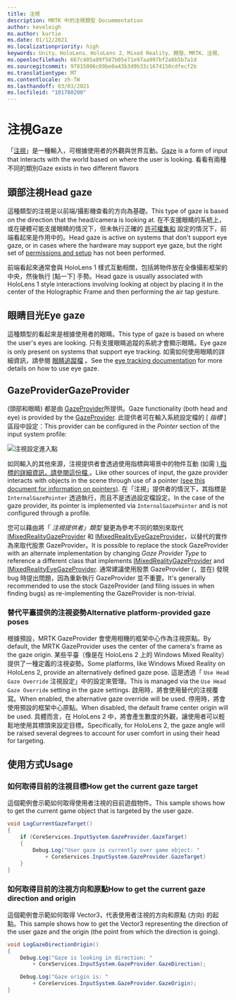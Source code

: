 ```yaml
---
title: 注視
description: MRTK 中的注視類型 Docummentation
author: keveleigh
ms.author: kurtie
ms.date: 01/12/2021
ms.localizationpriority: high
keywords: Unity、HoloLens、HoloLens 2、Mixed Reality、開發、MRTK、注視、
ms.openlocfilehash: 667c405a89f587b05e71e97aa997bf2a6b5b7a1d
ms.sourcegitcommit: 97815006c09be0a43b3d9b33c1674150cdfecf2b
ms.translationtype: MT
ms.contentlocale: zh-TW
ms.lasthandoff: 03/03/2021
ms.locfileid: "101780200"
---
```

# <a name="gaze"></a><span data-ttu-id="3f99c-104">注視</span><span class="sxs-lookup"><span data-stu-id="3f99c-104">Gaze</span></span>

<span data-ttu-id="3f99c-105">「[注視](https://docs.microsoft.com/windows/mixed-reality/gaze)」是一種輸入，可根據使用者的外觀與世界互動。</span><span class="sxs-lookup"><span data-stu-id="3f99c-105">[Gaze](https://docs.microsoft.com/windows/mixed-reality/gaze) is a form of input that interacts with the world based on where the user is looking.</span></span> <span data-ttu-id="3f99c-106">看看有兩種不同的類別</span><span class="sxs-lookup"><span data-stu-id="3f99c-106">Gaze exists in two different flavors</span></span>

## <a name="head-gaze"></a><span data-ttu-id="3f99c-107">頭部注視</span><span class="sxs-lookup"><span data-stu-id="3f99c-107">Head gaze</span></span>

<span data-ttu-id="3f99c-108">這種類型的注視是以前端/攝影機查看的方向為基礎。</span><span class="sxs-lookup"><span data-stu-id="3f99c-108">This type of gaze is based on the direction that the head/camera is looking at.</span></span> <span data-ttu-id="3f99c-109">在不支援眼睛的系統上，或在硬體可能支援眼睛的情況下，但未執行正確的 [許可權集和](eye-tracking/eye-tracking-basic-setup.md#eye-tracking-requirements-checklist) 設定的情況下，前端看起來是作用中的。</span><span class="sxs-lookup"><span data-stu-id="3f99c-109">Head gaze is active on systems that don't support eye gaze, or in cases where the hardware may support eye gaze, but the right set of [permissions and setup](eye-tracking/eye-tracking-basic-setup.md#eye-tracking-requirements-checklist) has not been performed.</span></span>

<span data-ttu-id="3f99c-110">前端看起來通常會與 HoloLens 1 樣式互動相關，包括將物件放在全像攝影框架的中央，然後執行 [點一下] 手勢。</span><span class="sxs-lookup"><span data-stu-id="3f99c-110">Head gaze is usually associated with HoloLens 1 style interactions involving looking at object by placing it in the center of the Holographic Frame and then performing the air tap gesture.</span></span>

## <a name="eye-gaze"></a><span data-ttu-id="3f99c-111">眼睛目光</span><span class="sxs-lookup"><span data-stu-id="3f99c-111">Eye gaze</span></span>

<span data-ttu-id="3f99c-112">這種類型的看起來是根據使用者的眼睛。</span><span class="sxs-lookup"><span data-stu-id="3f99c-112">This type of gaze is based on where the user's eyes are looking.</span></span> <span data-ttu-id="3f99c-113">只有支援眼睛追蹤的系統才會顯示眼睛。</span><span class="sxs-lookup"><span data-stu-id="3f99c-113">Eye gaze is only present on systems that support eye tracking.</span></span> <span data-ttu-id="3f99c-114">如需如何使用眼睛的詳細資訊，請參閱 [眼睛追蹤檔](eye-tracking/eye-tracking-main.md) 。</span><span class="sxs-lookup"><span data-stu-id="3f99c-114">See the [eye tracking documentation](eye-tracking/eye-tracking-main.md) for more details on how to use eye gaze.</span></span>

## <a name="gazeprovider"></a><span data-ttu-id="3f99c-115">GazeProvider</span><span class="sxs-lookup"><span data-stu-id="3f99c-115">GazeProvider</span></span>

<span data-ttu-id="3f99c-116"> (頭部和眼睛) 都是由 [GazeProvider](xref:Microsoft.MixedReality.Toolkit.Input.GazeProvider)所提供。</span><span class="sxs-lookup"><span data-stu-id="3f99c-116">Gaze functionality (both head and eye) is provided by the [GazeProvider](xref:Microsoft.MixedReality.Toolkit.Input.GazeProvider).</span></span> <span data-ttu-id="3f99c-117">此提供者可在輸入系統設定檔的 [ *指標* ] 區段中設定：</span><span class="sxs-lookup"><span data-stu-id="3f99c-117">This provider can be configured in the *Pointer* section of the input system profile:</span></span>

![注視設定進入點](../images/input/GazeConfigurationEntrypoint.png)

<span data-ttu-id="3f99c-119">如同輸入的其他來源，注視提供者會透過使用指標與場景中的物件互動 (如需 [) 指標的詳細資訊，請參閱這份檔 ](../../architecture/controllers-pointers-and-focus.md)。</span><span class="sxs-lookup"><span data-stu-id="3f99c-119">Like other sources of input, the gaze provider interacts with objects in the scene through use of a pointer [(see this document for information on pointers)](../../architecture/controllers-pointers-and-focus.md).</span></span>
<span data-ttu-id="3f99c-120">在「注視」提供者的情況下，其指標是 `InternalGazePointer` 透過執行，而且不是透過設定檔設定。</span><span class="sxs-lookup"><span data-stu-id="3f99c-120">In the case of the gaze provider, its pointer is implemented via `InternalGazePointer` and is not configured through a profile.</span></span>

<span data-ttu-id="3f99c-121">您可以藉由將「 *注視提供者」類型* 變更為參考不同的類別來取代 [IMixedRealityGazeProvider](xref:Microsoft.MixedReality.Toolkit.Input.IMixedRealityGazeProvider) 和 [IMixedRealityEyeGazeProvider](xref:Microsoft.MixedReality.Toolkit.Input.IMixedRealityEyeGazeProvider)，以替代的實作為來取代股票 GazeProvider。</span><span class="sxs-lookup"><span data-stu-id="3f99c-121">It is possible to replace the stock GazeProvider with an alternate implementation by changing *Gaze Provider Type* to reference a different class that implements [IMixedRealityGazeProvider](xref:Microsoft.MixedReality.Toolkit.Input.IMixedRealityGazeProvider) and [IMixedRealityEyeGazeProvider](xref:Microsoft.MixedReality.Toolkit.Input.IMixedRealityEyeGazeProvider).</span></span>
<span data-ttu-id="3f99c-122">通常建議使用股票 GazeProvider (，並在) 發現 bug 時提出問題，因為重新執行 GazeProvider 並不重要。</span><span class="sxs-lookup"><span data-stu-id="3f99c-122">It's generally recommended to use the stock GazeProvider (and filing issues in when finding bugs) as re-implementing the GazeProvider is non-trivial.</span></span>

### <a name="alternative-platform-provided-gaze-poses"></a><span data-ttu-id="3f99c-123">替代平臺提供的注視姿勢</span><span class="sxs-lookup"><span data-stu-id="3f99c-123">Alternative platform-provided gaze poses</span></span>

<span data-ttu-id="3f99c-124">根據預設，MRTK GazeProvider 會使用相機的框架中心作為注視原點。</span><span class="sxs-lookup"><span data-stu-id="3f99c-124">By default, the MRTK GazeProvider uses the center of the camera's frame as the gaze origin.</span></span> <span data-ttu-id="3f99c-125">某些平臺（像是在 HoloLens 2 上的 Windows Mixed Reality）提供了一種定義的注視姿勢。</span><span class="sxs-lookup"><span data-stu-id="3f99c-125">Some platforms, like Windows Mixed Reality on HoloLens 2, provide an alternatively defined gaze pose.</span></span> <span data-ttu-id="3f99c-126">這是透過「 `Use Head Gaze Override` 注視設定」中的設定來管理。</span><span class="sxs-lookup"><span data-stu-id="3f99c-126">This is managed via the `Use Head Gaze Override` setting in the gaze settings.</span></span> <span data-ttu-id="3f99c-127">啟用時，將會使用替代的注視覆寫。</span><span class="sxs-lookup"><span data-stu-id="3f99c-127">When enabled, the alternative gaze override will be used.</span></span> <span data-ttu-id="3f99c-128">停用時，將會使用預設的框架中心原點。</span><span class="sxs-lookup"><span data-stu-id="3f99c-128">When disabled, the default frame center origin will be used.</span></span> <span data-ttu-id="3f99c-129">具體而言，在 HoloLens 2 中，將會產生數度的外觀，讓使用者可以輕鬆地使用其標頭來設定目標。</span><span class="sxs-lookup"><span data-stu-id="3f99c-129">Specifically, for HoloLens 2, the gaze angle will be raised several degrees to account for user comfort in using their head for targeting.</span></span>

## <a name="usage"></a><span data-ttu-id="3f99c-130">使用方式</span><span class="sxs-lookup"><span data-stu-id="3f99c-130">Usage</span></span>

### <a name="how-get-the-current-gaze-target"></a><span data-ttu-id="3f99c-131">如何取得目前的注視目標</span><span class="sxs-lookup"><span data-stu-id="3f99c-131">How get the current gaze target</span></span>

<span data-ttu-id="3f99c-132">這個範例會示範如何取得使用者注視的目前遊戲物件。</span><span class="sxs-lookup"><span data-stu-id="3f99c-132">This sample shows how to get the current game object that is targeted by the user gaze.</span></span>

```c#
void LogCurrentGazeTarget()
{
    if (CoreServices.InputSystem.GazeProvider.GazeTarget)
    {
        Debug.Log("User gaze is currently over game object: "
            + CoreServices.InputSystem.GazeProvider.GazeTarget)
    }
}
```

### <a name="how-to-get-the-current-gaze-direction-and-origin"></a><span data-ttu-id="3f99c-133">如何取得目前的注視方向和原點</span><span class="sxs-lookup"><span data-stu-id="3f99c-133">How to get the current gaze direction and origin</span></span>

<span data-ttu-id="3f99c-134">這個範例會示範如何取得 Vector3，代表使用者注視的方向和原點 (方向) 的起點。</span><span class="sxs-lookup"><span data-stu-id="3f99c-134">This sample shows how to get the Vector3 representing the direction of the user gaze and the origin (the point from which the direction is going).</span></span>

```c#
void LogGazeDirectionOrigin()
{
    Debug.Log("Gaze is looking in direction: "
        + CoreServices.InputSystem.GazeProvider.GazeDirection);

    Debug.Log("Gaze origin is: "
        + CoreServices.InputSystem.GazeProvider.GazeOrigin);
}
```
